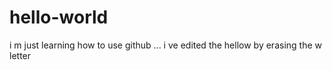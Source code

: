 # hello-world
i m just learning how to use github ... i ve edited the hellow by erasing the w letter
